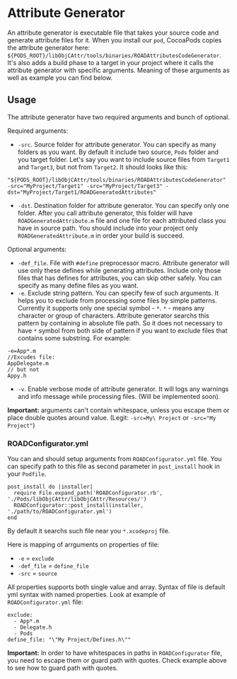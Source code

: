 # Attribute Generator

An attribute generator is executable file that takes your source code and generate attribute files for it. When you install our `pod`, CocoaPods copies the attribute generator here: `${PODS_ROOT}/libObjCAttr/tools/binaries/ROADAttributesCodeGenerator`. It's also adds a build phase to a target in your project where it calls the attribute generator with specific arguments. Meaning of these arguments as well as example you can find below.

## Usage

The attribute generator have two required arguments and bunch of optional.

Required arguments:

* `-src`.  Source folder for attribute generator. You can specify as many folders as you want. By default it include two source, `Pods` folder and you target folder. Let's say you want to include source files from `Target1` and `Target3`, but not from `Target2`. It should looks like this:
```
"${PODS_ROOT}/libObjCAttr/tools/binaries/ROADAttributesCodeGenerator" -src="MyProject/Target1" -src="MyProject/Target3" -dst="MyProject/Target1/ROADGeneratedAttributes"
```
* `-dst`. Destination folder for attribute generator. You can specify only one folder. After you call attribute generator, this folder will have `ROADGeneratedAttribute.m` file and one file for each attributed class you have in source path. You should include into your project only `ROADGeneratedAttribute.m` in order your build is succeed.

Optional arguments:

* `-def_file`. File with `#define` preprocessor macro. Attribute generator will use only these defines while generating attributes. Include only those files that has defines for attributes, you can skip other safely. You can specify as many define files as you want.
* `-e`. Exclude string pattern. You can specify few of such arguments. It helps you to exclude from processing some files by simple patterns. Currently it supports only one special symbol - `*`. `*` - means any character or group of characters. Attribute generator searchs this pattern by containing in absolute file path. So it does not necessary to have `*` symbol from both side of pattern if you want to exclude files that contains some substring. For example:
```
-e=App*.m
//Excudes file:
AppDelegate.m
// but not
Appy.h
```
* `-v`. Enable verbose mode of attribute generator. It will logs any warnings and info message while processing files. (Will be implemented soon).

**Important:** arguments can't contain whitespace, unless you escape them or place double quotes around value. (Legit: `-src=My\ Project` or `-src="My Project"`)

### ROADConfigurator.yml

You can and should setup arguments from `ROADConfigurator.yml` file. You can specify path to this file as second parameter in `post_install` hook in your `Podfile`. 

```
post_install do |installer|
  require File.expand_path('ROADConfigurator.rb', './Pods/libObjCAttr/libObjCAttr/Resources/')
  ROADConfigurator::post_install(installer, './path/to/ROADConfigurator.yml')
end
```

By default it searchs such file near you `*.xcodeproj` file.

Here is mapping of arrguments on properties of file:

* `-e` = `exclude`
* `-def_file` = `define_file`
* `-src` = `source`

All properties supports both single value and array. Syntax of file is default yml syntax with named properties. Look at example of `ROADConfigurator.yml` file:

```
exclude: 
  - App*.m
  - Delegate.h
  - Pods
define_file: "\"My Project/Defines.h\""
```
**Important:** In order to have whitespaces in paths in `ROADConfigurator` file, you need to escape them or guard path with quotes. Check example above to see how to guard path with quotes.
